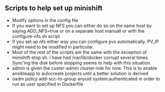 ## Scripts to help set up minishift
 * Modify options in the config file
 * If you want to set up NFS you can either do so on the same host by saying ADD_NFS=true or on a separate host manuall or with the configure-nfs.sh script
 * If you set up nfs either way you can configure pvs automatically. PV_IP might need to be modified in particular.
 * Most of the rest of the scripts are the same with the exception of minishift-stop.sh. I have had /var/lib/docker corrupt several times. Sync'ing the disk before stopping seems to help with this situation.
 * admin is given the custer-admin cluster-role for now. This is to enable ansibleapp to autocreate projects until a better solution is derived
 * oadm policy add-scc-to-group anyuid system:authenticated in order to run as user specified in Dockerfile
